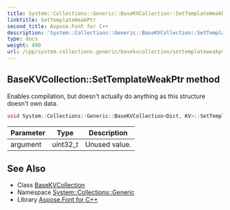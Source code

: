 ```yaml
---
title: System::Collections::Generic::BaseKVCollection::SetTemplateWeakPtr method
linktitle: SetTemplateWeakPtr
second_title: Aspose.Font for C++
description: 'System::Collections::Generic::BaseKVCollection::SetTemplateWeakPtr method. Enables compilation, but doesn''t actually do anything as this structure doesn''t own data in C++.'
type: docs
weight: 400
url: /cpp/system.collections.generic/basekvcollection/settemplateweakptr/
---
```

## BaseKVCollection::SetTemplateWeakPtr method


Enables compilation, but doesn't actually do anything as this structure doesn't own data.

```cpp
void System::Collections::Generic::BaseKVCollection<Dict, KV>::SetTemplateWeakPtr(uint32_t argument) override
```


| Parameter | Type | Description |
| --- | --- | --- |
| argument | uint32_t | Unused value. |

## See Also

* Class [BaseKVCollection](../)
* Namespace [System::Collections::Generic](../../)
* Library [Aspose.Font for C++](../../../)
